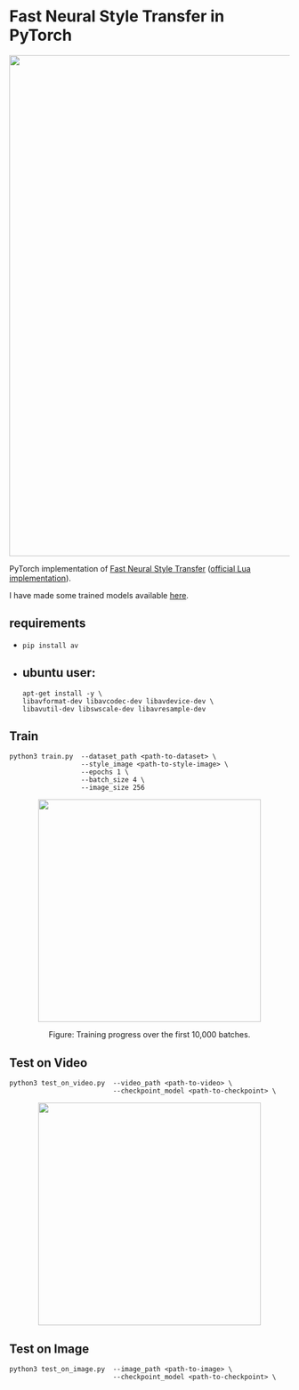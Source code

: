 # Fast Neural Style Transfer in PyTorch

<p align="center">
    <img src="assets/zurich.jpg" width="900"\>
</p>

PyTorch implementation of [Fast Neural Style Transfer](https://cs.stanford.edu/people/jcjohns/eccv16/) ([official Lua implementation](https://github.com/jcjohnson/fast-neural-style)).

I have made some trained models available [here](https://drive.google.com/drive/folders/1aRD6zakhcDImN2Y54qAT6f4801iLcCLB?usp=sharing).
## requirements
- `pip install av`
- ubuntu user: 
    - 
    ```
    apt-get install -y \
    libavformat-dev libavcodec-dev libavdevice-dev \
    libavutil-dev libswscale-dev libavresample-dev
    ```
## Train

```
python3 train.py  --dataset_path <path-to-dataset> \
                  --style_image <path-to-style-image> \
                  --epochs 1 \
                  --batch_size 4 \
                  --image_size 256
```

<p align="center">
    <img src="assets/celeba_mosaic.gif" width="400"\>
</p>
<p align="center">
    Figure: Training progress over the first 10,000 batches.
</p>

## Test on Video

```
python3 test_on_video.py  --video_path <path-to-video> \
                          --checkpoint_model <path-to-checkpoint> \
```

<p align="center">
    <img src="assets/stylized-celtics.gif" width="400"\>
</p>

## Test on Image

```
python3 test_on_image.py  --image_path <path-to-image> \
                          --checkpoint_model <path-to-checkpoint> \
```
